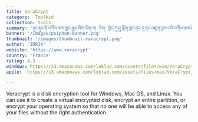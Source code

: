```yaml
---
title: VeraCrypt
category:  Toolkid
collection: tools
summary: 'རྡུང་རྡུང་ནི་བཀོལ་ཆས་ཆུང་ཆུང་ཞིག་ཡིན་ལ། དེས། ཁྱེད་ཀུ་ཤུ་ཀློག་ཀླད་ནང་དུ་ནང་འཇུག་བྱས་པའི་བཀོལ་ཆས་ཐོ་འགོད་བྱས་ཏེ།'
banner: '/images/psiphon-banner.png'
thumbnail: '/images/thumbnail-varacrypt.png'
author: 'IDRIX'
website: 'https://www.veracrypt'
country: 'France'
rating: 4.3
windows: https://s3.amazonaws.com/loklad.com/assets/files/win/VeraCrypt%20Setup%201.25.9.exe
apple:  https://s3.amazonaws.com/loklad.com/assets/files/mac/VeraCrypt_1.25.9.dmg

---
```

Veracrypt is a disk encryption tool for Windows, Mac OS, and Linux. You can use it to create a virtual encrypted disk, encrypt an entire partition, or encrypt your operating system so that no one will be able to access any of your files without the right authentication.